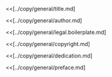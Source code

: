 <!-- Generate a draft from this file with this command:
    >>>/project: mdmerge -o manuscripts/draft.working.md manuscripts/build.working.md -->

<!-- Create a Page Break by inserting this line:
      <div style="page-break-after: always;"></div>
-->

<<[../copy/general/title.md]

<<[../copy/general/author.md]

<!-- Include if there are collaborators. -->
<!-- <<[../copy/general/collaborators.md] -->

<div style="page-break-after: always;"></div>

<<[../copy/general/legal.boilerplate.md]

<<[../copy/general/copyright.md]

<div style="page-break-after: always;"></div>

<<[../copy/general/dedication.md]

<div style="page-break-after: always;"></div>

<<[../copy/general/preface.md]
